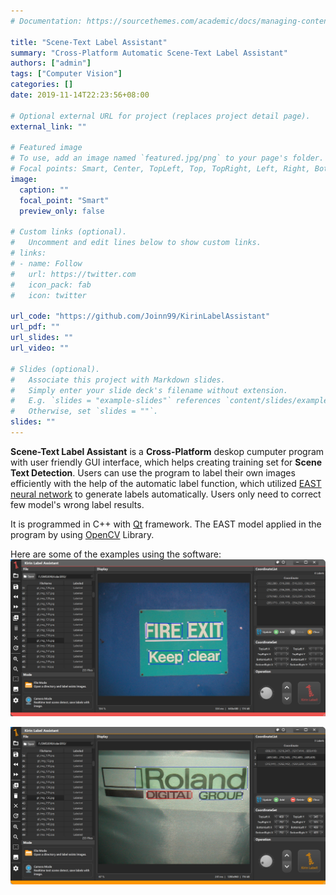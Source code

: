 ```yaml
---
# Documentation: https://sourcethemes.com/academic/docs/managing-content/

title: "Scene-Text Label Assistant"
summary: "Cross-Platform Automatic Scene-Text Label Assistant"
authors: ["admin"]
tags: ["Computer Vision"]
categories: []
date: 2019-11-14T22:23:56+08:00

# Optional external URL for project (replaces project detail page).
external_link: ""

# Featured image
# To use, add an image named `featured.jpg/png` to your page's folder.
# Focal points: Smart, Center, TopLeft, Top, TopRight, Left, Right, BottomLeft, Bottom, BottomRight.
image:
  caption: ""
  focal_point: "Smart"
  preview_only: false

# Custom links (optional).
#   Uncomment and edit lines below to show custom links.
# links:
# - name: Follow
#   url: https://twitter.com
#   icon_pack: fab
#   icon: twitter

url_code: "https://github.com/Joinn99/KirinLabelAssistant"
url_pdf: ""
url_slides: ""
url_video: ""

# Slides (optional).
#   Associate this project with Markdown slides.
#   Simply enter your slide deck's filename without extension.
#   E.g. `slides = "example-slides"` references `content/slides/example-slides.md`.
#   Otherwise, set `slides = ""`.
slides: ""
---
```


**Scene-Text Label Assistant** is a **Cross-Platform** deskop cumputer program with user friendly GUI interface, which helps creating training set for **Scene Text Detection**. Users can use the program to label their own images efficiently with the help of the automatic label function, which utilized [EAST neural network](https://arxiv.org/abs/1704.03155v2) to generate labels automatically. Users only need to correct few model's wrong label results.

It is programmed in C++ with [Qt](https://www.qt.io/) framework. The EAST model applied in the program by using [OpenCV](https://opencv.org/) Library.

Here are some of the examples using the software:
![scree-shot-1](screen1.jpg)

![scree-shot-2](screen2.jpg)